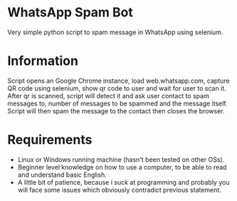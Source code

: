 # WhatsApp Spam Bot
Very simple python script to spam message in WhatsApp using selenium. 

# Information
Script opens an Google Chrome instance, load web.whatsapp.com, capture QR code using selenium, show qr code to user and wait for user to scan it. After qr is scanned, script will detect it and ask user contact to spam messages to, number of messages to be spammed and the message itself. Script will then spam the message to the contact then closes the browser.

# Requirements
- Linux or Windows running machine (hasn't been tested on other OSs).
- Beginner level knowledge on how to use a computer, to be able to read and understand basic English.
- A little bit of patience, because i suck at programming and probably you will face some issues which obviously contradict previous statement.